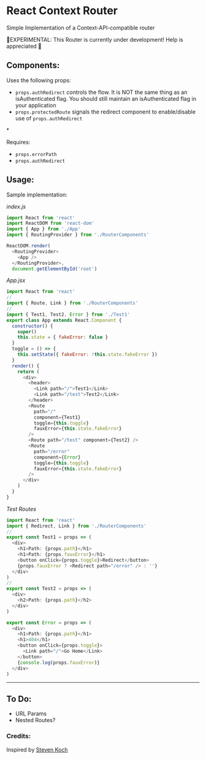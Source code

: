 # React Context Router

Simple Implementation of a Context-API-compatible router

🚧EXPERIMENTAL: This Router is currently under development! Help is appreciated 🚧

## Components:

*<Redirect />*

Uses the following props:

- `props.authRedirect` controls the flow. It is NOT the same thing as an isAuthenticated flag. You should still maintain an isAuthenticated flag in your application
- `props.protectedRoute` signals the redirect component to enable/disable use of `props.authRedirect`

*<ProtectedRoute/>

Requires:

- `props.errorPath`
- `props.authRedirect`

## Usage:

Sample implementation:

_index.js_

```javascript
import React from 'react'
import ReactDOM from 'react-dom'
import { App } from './App'
import { RoutingProvider } from './RouterComponents'

ReactDOM.render(
  <RoutingProvider>
    <App />
  </RoutingProvider>,
  document.getElementById('root')
```

_App.jsx_

```javascript
import React from 'react'
//
import { Route, Link } from './RouterComponents'
//
import { Test1, Test2, Error } from './Test1'
export class App extends React.Component {
  constructor() {
    super()
    this.state = { fakeError: false }
  }
  toggle = () => {
    this.setState({ fakeError: !this.state.fakeError })
  }
  render() {
    return (
      <div>
        <header>
          <Link path="/">Test1</Link>
          <Link path="/test">Test2</Link>
        </header>
        <Route
          path="/"
          component={Test1}
          toggle={this.toggle}
          fauxError={this.state.fakeError}
        />
        <Route path="/test" component={Test2} />
        <Route
          path="/error"
          component={Error}
          toggle={this.toggle}
          fauxError={this.state.fakeError}
        />
      </div>
    )
  }
}
```

_Test Routes_

```javascript
import React from 'react'
import { Redirect, Link } from './RouterComponents'
//
export const Test1 = props => (
  <div>
    <h1>Path: {props.path}</h1>
    <h1>Path: {props.fauxError}</h1>
    <button onClick={props.toggle}>Redirect</button>
    {props.fauxError ? <Redirect path="/error" /> : ''}
  </div>
)
//
export const Test2 = props => (
  <div>
    <h2>Path: {props.path}</h2>
  </div>
)

export const Error = props => (
  <div>
    <h1>Path: {props.path}</h1>
    <h1>404</h1>
    <button onClick={props.toggle}>
      <Link path="/">Go Home</Link>
    </button>
    {console.log(props.fauxError)}
  </div>
)
```

---

## To Do:

* URL Params
* Nested Routes?


### Credits:

Inspired by [Steven Koch](https://medium.com/@stevenkoch/how-to-build-your-own-react-router-with-new-react-context-api-1647406b9b93)
